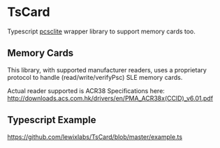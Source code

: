 # TsCard
Typescript [pcsclite](https://github.com/lewixlabs/TsCard) wrapper library to support memory cards too.

## Memory Cards
This library, with supported manufacturer readers, uses a proprietary protocol to handle (read/write/verifyPsc) SLE memory cards.

Actual reader supported is ACR38
Specifications here:
http://downloads.acs.com.hk/drivers/en/PMA_ACR38x(CCID)_v6.01.pdf

## Typescript Example
https://github.com/lewixlabs/TsCard/blob/master/example.ts
